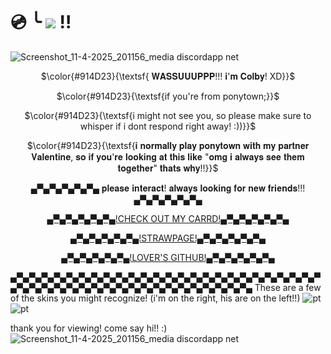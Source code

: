 # 💿 ╰   ![](https://komarev.com/ghpvc/?username=1980sboybandl&color=914D23&style=flat&label=PROFILE+VIEWS&abbreviated=true) !!
![Screenshot_11-4-2025_201156_media discordapp net](https://github.com/user-attachments/assets/1c5094e3-4d05-4a40-8a7c-101a3ade27f3)
<p align="center">
$\color{#914D23}{\textsf{ 𝐖𝐀𝐒𝐒𝐔𝐔𝐔𝐏𝐏𝐏!!! 𝐢'𝐦 𝐂𝐨𝐥𝐛𝐲! XD}}$
</p> 



<p align="center">
$\color{#914D23}{\textsf{if you're from ponytown;}}$
</p> 
<p align="center">
$\color{#914D23}{\textsf{i might not see you, so please make sure to whisper if i dont respond right away! :))}}$
</p> 

<p align="center">
$\color{#914D23}{\textsf{𝐢 𝐧𝐨𝐫𝐦𝐚𝐥𝐥𝐲 𝐩𝐥𝐚𝐲 𝐩𝐨𝐧𝐲𝐭𝐨𝐰𝐧 𝐰𝐢𝐭𝐡 𝐦𝐲 𝐩𝐚𝐫𝐭𝐧𝐞𝐫 𝐕𝐚𝐥𝐞𝐧𝐭𝐢𝐧𝐞, 𝐬𝐨 𝐢𝐟 𝐲𝐨𝐮'𝐫𝐞 𝐥𝐨𝐨𝐤𝐢𝐧𝐠 𝐚𝐭 𝐭𝐡𝐢𝐬 𝐥𝐢𝐤𝐞 "𝐨𝐦𝐠 𝐢 𝐚𝐥𝐰𝐚𝐲𝐬 𝐬𝐞𝐞 𝐭𝐡𝐞𝐦 𝐭𝐨𝐠𝐞𝐭𝐡𝐞𝐫" 𝐭𝐡𝐚𝐭𝐬 𝐰𝐡𝐲!!}}$
</p>

<p align="center"> ▄▀▄▀▄▀▄▀▄▀▄ 𝐩𝐥𝐞𝐚𝐬𝐞 𝐢𝐧𝐭𝐞𝐫𝐚𝐜𝐭! 𝐚𝐥𝐰𝐚𝐲𝐬 𝐥𝐨𝐨𝐤𝐢𝐧𝐠 𝐟𝐨𝐫 𝐧𝐞𝐰 𝐟𝐫𝐢𝐞𝐧𝐝𝐬!!! ▄▀▄▀▄▀▄▀▄▀▄

<p align="center"> 
<a href="https://collby.carrd.co/">▄▀▄▀▄▀▄▀▄▀▄!CHECK OUT MY CARRD!▄▀▄▀▄▀▄▀▄▀▄</a>
<p align="center"> 
<a href="https://collby.straw.page/">▄▀▄▀▄▀▄▀▄▀▄!STRAWPAGE!▄▀▄▀▄▀▄▀▄▀▄</a>
<p align="center"> 
<a href="https://github.com/1980svalentine">▄▀▄▀▄▀▄▀▄▀▄!LOVER'S GITHUB!▄▀▄▀▄▀▄▀▄▀▄</a>

▄▀▄▀▄▀▄▀▄▀▄▀▄▀▄▀▄▀▄▀▄▀▄▀▄▀▄▀▄▀▄▀▄▀▄▀▄▀▄▀▄▀▄▀▄▀▄▀▄▀▄▀▄▀▄▀▄▀▄▀▄▀▄▀▄▀▄▀▄▀▄▀▄▀▄▀▄▀▄▀▄▀▄▀▄▀▄▀▄
These are a few of the skins you might recognize! (i'm on the right, his are on the left!!)
![pt](https://github.com/user-attachments/assets/0027a7bd-a8a5-4258-83b6-09ec5895c7b8)
![pt](https://github.com/user-attachments/assets/426351df-76ed-47e5-959c-436f42817586)

thank you for viewing! come say hi!! :)
![Screenshot_11-4-2025_201156_media discordapp net](https://github.com/user-attachments/assets/1c5094e3-4d05-4a40-8a7c-101a3ade27f3)
